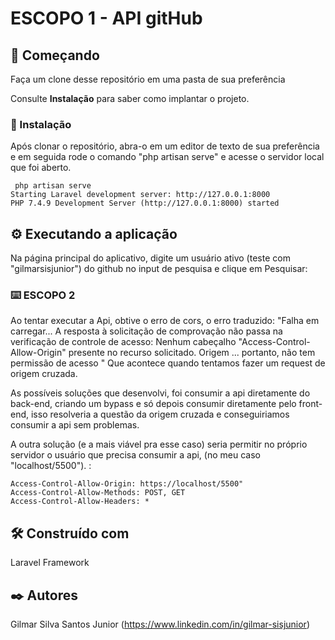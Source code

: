 # ESCOPO 1 - API gitHub


## 🚀 Começando

Faça um clone desse repositório em uma pasta de sua preferência


Consulte **Instalação** para saber como implantar o projeto.


### 🔧 Instalação

Após clonar o repositório, abra-o em um editor de texto de sua preferência e em seguida rode o comando "php artisan serve" e acesse o servidor local que foi aberto.

```
 php artisan serve
Starting Laravel development server: http://127.0.0.1:8000
PHP 7.4.9 Development Server (http://127.0.0.1:8000) started
```


## ⚙️ Executando a aplicação

Na página principal do aplicativo, digite um usuário ativo (teste com "gilmarsisjunior") do github no input de pesquisa e clique em Pesquisar:


### ⌨️ ESCOPO 2

Ao tentar executar a Api, obtive o erro de cors, o erro traduzido:
"Falha em carregar... A resposta à solicitação de comprovação não passa na verificação de controle de acesso: Nenhum cabeçalho "Access-Control-Allow-Origin" presente no recurso solicitado. Origem ... portanto, não tem permissão de acesso
"
Que acontece quando tentamos fazer um request de origem cruzada.

As possíveis soluções que desenvolvi, foi consumir a api diretamente do back-end, criando um bypass e só depois consumir diretamente pelo front-end, isso resolveria a questão da origem cruzada e conseguiriamos consumir a api sem problemas. 

A outra solução (e a mais viável pra esse caso) seria permitir no próprio servidor o usuário que precisa consumir a api, (no meu caso "localhost/5500"). :


```
Access-Control-Allow-Origin: https://localhost/5500"
Access-Control-Allow-Methods: POST, GET
Access-Control-Allow-Headers: *

```

## 🛠️ Construído com

Laravel Framework


## ✒️ Autores

Gilmar Silva Santos Junior
(https://www.linkedin.com/in/gilmar-sisjunior)
